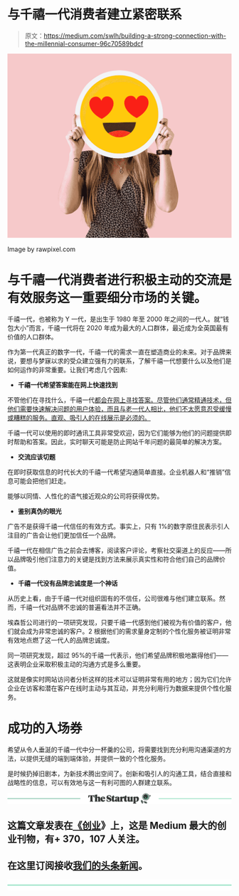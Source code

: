 # 与千禧一代消费者建立紧密联系

> 原文：<https://medium.com/swlh/building-a-strong-connection-with-the-millennial-consumer-96c70589bdcf>

![](img/359bcb9134c1df7e8ceab7b93353fa3c.png)

Image by rawpixel.com

# 与千禧一代消费者进行积极主动的交流是有效服务这一重要细分市场的关键。

千禧一代，也被称为 Y 一代，是出生于 1980 年至 2000 年之间的一代人。就“钱包大小”而言，千禧一代将在 2020 年成为最大的人口群体，最近成为全英国最有价值的人口群体。

作为第一代真正的数字一代，千禧一代的需求一直在塑造商业的未来。对于品牌来说，要想与梦寐以求的受众建立强有力的联系，了解千禧一代想要什么以及他们是如何运作的非常重要。让我们考虑几个因素:

*   **千禧一代希望答案能在网上快速找到**

不管他们在寻找什么，千禧一代[都会在网上寻找答案。尽管他们通常精通技术，但他们需要快速解决问题的用户体验，而且与老一代人相比，他们不太愿意忍受缓慢或糟糕的服务。直观、吸引人的在线展示是必须的。](https://www.forbes.com/sites/danschawbel/2015/01/20/10-new-findings-about-the-millennial-consumer/#6f94d0f26c8f)

千禧一代可以使用的即时通讯工具非常受欢迎，因为它们能够为他们的问题提供即时帮助和答案。因此，实时聊天可能是防止网站千年问题的最简单的解决方案。

*   **交流应该切题**

在即时获取信息的时代长大的千禧一代希望沟通简单直接。企业机器人和“推销”信息可能会把他们赶走。

能够以同情、人性化的语气接近观众的公司将获得优势。

*   **鉴别真伪的眼光**

广告不是获得千禧一代信任的有效方式。事实上，只有 1%的数字原住民表示引人注目的广告会让他们更加信任一个品牌。

千禧一代在相信广告之前会去博客，阅读客户评论，考察社交渠道上的反应——所以品牌吸引他们注意力的关键是找到方法来展示真实性和符合他们自己的品牌价值。

*   **千禧一代没有品牌忠诚度是一个神话**

从历史上看，由于千禧一代对组织固有的不信任，公司很难与他们建立联系。然而，千禧一代对品牌不忠诚的普遍看法并不正确。

埃森哲公司进行的一项研究发现，只要千禧一代感到他们被视为有价值的客户，他们就会成为非常忠诚的客户。2 根据他们的需求量身定制的个性化服务被证明非常有效地点燃了这一代人的品牌忠诚度。

同一项研究发现，超过 95%的千禧一代表示，他们希望品牌积极地赢得他们——这表明企业采取积极主动的沟通方式是多么重要。

这就是像实时网站访问者分析这样的技术可以证明非常有用的地方；因为它们允许企业在访客和潜在客户在线时主动与其互动，并充分利用行为数据来提供个性化服务。

# 成功的入场券

希望从令人垂涎的千禧一代中分一杯羹的公司，将需要找到充分利用沟通渠道的方法，以提供无缝的端到端体验，并提供一致的个性化服务。

是时候扔掉旧剧本，为新技术腾出空间了。创新和吸引人的沟通工具，结合直接和战略性的信息，可以有效地与这一有利可图的人群建立联系。

[![](img/308a8d84fb9b2fab43d66c117fcc4bb4.png)](https://medium.com/swlh)

## 这篇文章发表在[《创业](https://medium.com/swlh)》上，这是 Medium 最大的创业刊物，有+ 370，107 人关注。

## 在这里订阅接收[我们的头条新闻](http://growthsupply.com/the-startup-newsletter/)。

[![](img/b0164736ea17a63403e660de5dedf91a.png)](https://medium.com/swlh)